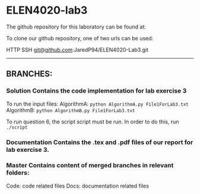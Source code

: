 # ELEN4020-lab3

The github repository for this laboratory can be found at:


To clone our github repository, one of two urls can be used:

HTTP 
SSH git@github.com:JaredP94/ELEN4020-Lab3.git

---------------------------------------------------------------------------
## BRANCHES:

### Solution      Contains the code implementation for lab exercise 3

To run the input files:
AlgorithmA: ``` python AlgorithmA.py File1ForLab3.txt ```
AlgorithmB: ``` python AlgorithmB.py File1ForLab3.txt ```

To run question 6, the script script must be run. In order to do this, run ``` ./script ```

### Documentation     Contains the .tex and .pdf files of our report for lab exercise 3.

### Master        Contains content of merged branches in relevant folders:
Code: code related files
Docs: documentation related files

